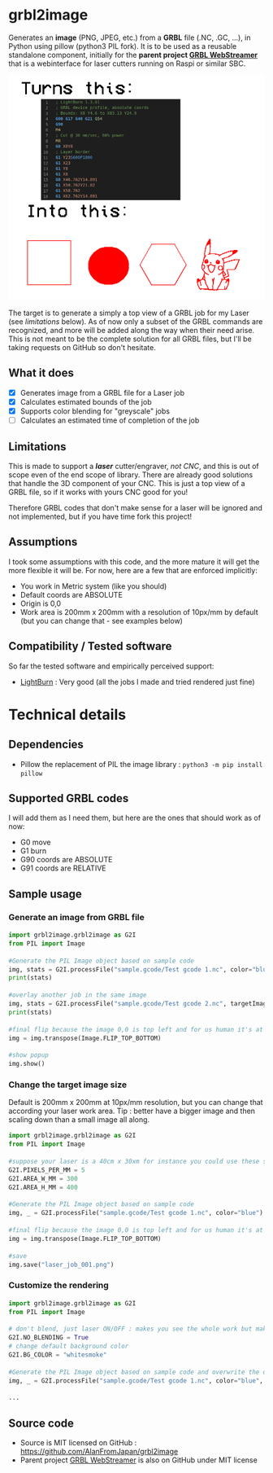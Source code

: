 # grbl2image
Generates an **image** (PNG, JPEG, etc.) from a **GRBL** file (.NC, .GC, ...), in Python using pillow (python3 PIL fork). It is to be used as a reusable standalone component, initially for the **parent project [GRBL WebStreamer](https://github.com/AlanFromJapan/GrblWebStreamer)** that is a webinterface for laser cutters running on Raspi or similar SBC.

![Turns GRBL code into PNG](https://github.com/AlanFromJapan/grbl2image/blob/main/grbl2image.png?raw=true)

The target is to generate a simply a top view of a GRBL job for my Laser (see *limitations* below). As of now only a subset of the GRBL commands are recognized, and more will be added along the way when their need arise. This is not meant to be the complete solution for all GRBL files, but I'll be taking requests on GitHub so don't hesitate. 

## What it does
- [x] Generates image from a GRBL file for a Laser job
- [x] Calculates estimated bounds of the job
- [x] Supports color blending for "greyscale" jobs 
- [ ] Calculates an estimated time of completion of the job

## Limitations 
This is made to support a ***laser*** cutter/engraver, *not CNC*, and this is out of scope even of the end scope of library. There are already good solutions that handle the 3D component of your CNC. This is just a top view of a GRBL file, so if it works with yours CNC good for you!

Therefore GRBL codes that don't make sense for a laser will be ignored and not implemented, but if you have time fork this project!

## Assumptions
I took some assumptions with this code, and the more mature it will get the more flexible it will be. For now, here are a few that are enforced implicitly:
- You work in Metric system (like you should)
- Default coords are ABSOLUTE
- Origin is 0,0
- Work area is 200mm x 200mm with a resolution of 10px/mm by default (but you can change that - see examples below)

## Compatibility / Tested software
So far the tested software and empirically perceived support:
- [LightBurn](https://lightburnsoftware.com/) : Very good (all the jobs I made and tried rendered just fine) 

# Technical details 

## Dependencies
- Pillow the replacement of PIL the image library : `python3 -m pip install pillow`

## Supported GRBL codes
I will add them as I need them, but here are the ones that should work as of now:
- G0 move
- G1 burn
- G90 coords are ABSOLUTE
- G91 coords are RELATIVE

## Sample usage
### Generate an image from GRBL file
```python
import grbl2image.grbl2image as G2I
from PIL import Image

#Generate the PIL Image object based on sample code
img, stats = G2I.processFile("sample.gcode/Test gcode 1.nc", color="blue")
print(stats)

#overlay another job in the same image
img, stats = G2I.processFile("sample.gcode/Test gcode 2.nc", targetImage=img, color="red", yoffset=300)
print(stats)

#final flip because the image 0,0 is top left and for us human it's at the bottom left
img = img.transpose(Image.FLIP_TOP_BOTTOM)

#show popup
img.show()
```
### Change the target image size
Default is 200mm x 200mm at 10px/mm resolution, but you can change that according your laser work area. Tip : better have a bigger image and then scaling down than a small image all along.
```python
import grbl2image.grbl2image as G2I
from PIL import Image

#suppose your laser is a 40cm x 30xm for instance you could use these settings **before** calling processFile()
G2I.PIXELS_PER_MM = 5
G2I.AREA_W_MM = 300
G2I.AREA_H_MM = 400

#Generate the PIL Image object based on sample code
img, _ = G2I.processFile("sample.gcode/Test gcode 1.nc", color="blue")

#final flip because the image 0,0 is top left and for us human it's at the bottom left
img = img.transpose(Image.FLIP_TOP_BOTTOM)

#save
img.save("laser_job_001.png")
```

### Customize the rendering
```python
import grbl2image.grbl2image as G2I
from PIL import Image

# don't blend, just laser ON/OFF : makes you see the whole work but make greyscale images a big blotch
G2I.NO_BLENDING = True
# change default background color
G2I.BG_COLOR = "whitesmoke"

#Generate the PIL Image object based on sample code and overwrite the default values
img, _ = G2I.processFile("sample.gcode/Test gcode 1.nc", color="blue", bg_color="yellow", noblending=False)

...
```

## Source code
- Source is MIT licensed on GitHub : https://github.com/AlanFromJapan/grbl2image
- Parent project [GRBL WebStreamer](https://github.com/AlanFromJapan/GrblWebStreamer) is also on GitHub under MIT license